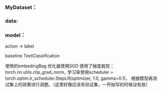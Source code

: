 ### MyDataset：


### data:



### model：
action -> label

baseline  TextClassification

使用的embedingBag
优化器使用SGD
使用了梯度裁剪：torch.nn.utils.clip_grad_norm_
学习率使用scheduler = torch.optim.lr_scheduler.StepLR(optimizer, 1.0, gamma=0.1)，
根据模型再测试集上的效果进行调整。（这里好像应该有验证集，一开始写的时候没有放）
